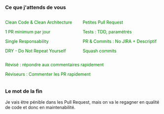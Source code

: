 ### Ce que j'attends de vous
<div style="display: inline">
    <div style="width:50%; display: inline-block; float:left;">
        <p class="fragment" align="left">
            <span align="left" style="color: green">Clean Code & Clean Architecture</span>
        </p>
        <p class="fragment" align="left">
            <span align="left" style="color: green">1 PR minimum par jour</span>
        </p>
        <p class="fragment" align="left">
            <span align="left" style="color: green">Single Responsability</span>
        </p>
        <p class="fragment" align="left">
            <span align="left" style="color: green">DRY - Do Not Repeat Yourself</span>
        </p>
    </div>
    <div style="width: 50%; display: inline-block;">
        <p class="fragment" align="left">
            <span align="left" style="color: green">Petites Pull Request</span>
        </p>
        <p class="fragment" align="left">
            <span align="left" style="color: green">Tests : TDD, paramétrés</span>
        </p>
        <p class="fragment" align="left">
            <span align="left" style="color: green">PR & Commits : No JIRA + Descriptif</span>
        </p>
        <p class="fragment" align="left">
            <span align="left" style="color: green">Squash commits</span>
        </p>
    </div>
    <div style="width: 100%; display: inline-block;">
        <p class="fragment" align="left">
            <span align="left" style="color: green">Révisé : répondre aux commentaires rapidement</span>
        </p>
        <p class="fragment" align="left">
            <span align="left" style="color: green">Réviseurs : Commenter les PR rapidement</span>
        </p>
    </div>
</div>
<!-- .element: style="font-size:70%;" -->


### Le mot de la fin
Je vais être pénible dans les Pull Request, mais on va le regagner en qualité de code et donc en maintenabilité.
